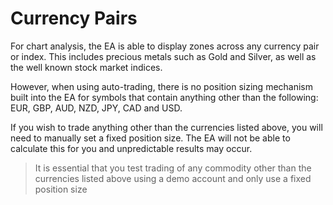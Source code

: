 # Currency Pairs

For chart analysis, the EA is able to display zones across any currency pair or index. This includes precious metals such as Gold and Silver, as well as the well known stock market indices.

However, when using auto-trading, there is no position sizing mechanism built into the EA for symbols that contain anything other than the following: EUR, GBP, AUD, NZD, JPY, CAD and USD.

If you wish to trade anything other than the currencies listed above, you will need to manually set a fixed position size. The EA will not be able to calculate this for you and unpredictable results may occur.

> It is essential that you test trading of any commodity other than the currencies listed above using a demo account and only use a fixed position size

